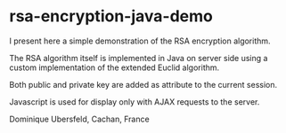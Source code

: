 # rsa-encryption-java-demo

I present here a simple demonstration of the RSA encryption algorithm.

The RSA algorithm itself is implemented in Java on server side using a custom implementation of the extended Euclid algorithm.

Both public and private key are added as attribute to the current session.

Javascript is used for display only with AJAX requests to the server.



Dominique Ubersfeld, Cachan, France 
